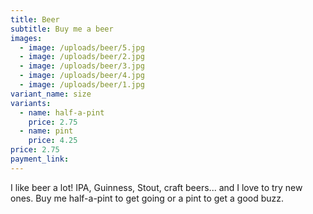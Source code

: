 ```yaml
---
title: Beer
subtitle: Buy me a beer
images:
  - image: /uploads/beer/5.jpg
  - image: /uploads/beer/2.jpg
  - image: /uploads/beer/3.jpg
  - image: /uploads/beer/4.jpg
  - image: /uploads/beer/1.jpg
variant_name: size
variants:
  - name: half-a-pint
    price: 2.75
  - name: pint
    price: 4.25
price: 2.75
payment_link: 
---
```


I like beer a lot! IPA, Guinness, Stout, craft beers... and I love to try new ones. Buy me half-a-pint to get going or a pint to get a good buzz.